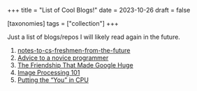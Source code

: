+++
title = "List of Cool Blogs!"
date = 2023-10-26
draft = false

[taxonomies]
tags = ["collection"]
+++

Just a list of blogs/repos I will likely read again in the future.

1. [notes-to-cs-freshmen-from-the-future](https://github.com/nushackers/notes-to-cs-freshmen-from-the-future)
2. [Advice to a novice programmer](https://blog.plover.com/prog/katara-advice.html)
3. [The Friendship That Made Google Huge](https://www.newyorker.com/magazine/2018/12/10/the-friendship-that-made-google-huge)
4. [Image Processing 101](https://codewords.recurse.com/issues/six/image-processing-101)
5. [Putting the “You” in CPU](https://cpu.land/)
